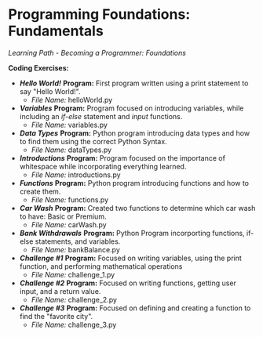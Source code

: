 # Programming Foundations: Fundamentals
*Learning Path - Becoming a Programmer: Foundations* 

**Coding Exercises:** 
- ***Hello World!*** **Program:** First program written using a print statement to say "Hello World!".
    - *File Name:* helloWorld.py
- ***Variables*** **Program:** Program focused on introducing variables, while including an *if-else* statement and *input* functions.
    - *File Name:* variables.py
- ***Data Types*** **Program:** Python program introducing data types and how to find them using the correct Python Syntax.  
    - *File Name:* dataTypes.py
- ***Introductions*** **Program:** Program focused on the importance of whitespace while incorporating everything learned. 
    - *File Name:* introductions.py
- ***Functions*** **Program:** Python program introducing functions and how to create them.   
    - *File Name:* functions.py
- ***Car Wash*** **Program:** Created two functions to determine which car wash to have: Basic or Premium. 
    - *File Name:* carWash.py
- ***Bank Withdrawals*** **Program:** Python Program incorporting functions, if-else statements, and variables. 
    - *File Name:* bankBalance.py
- ***Challenge #1*** **Program:** Focused on writing variables, using the print function, and performing mathematical operations 
    - *File Name:* challenge_1.py
- ***Challenge #2*** **Program:** Focused on writing functions, getting user input, and a return value. 
    - *File Name:* challenge_2.py
- ***Challenge #3*** **Program:** Focused on defining and creating a function to find the "favorite city". 
    - *File Name:* challenge_3.py
